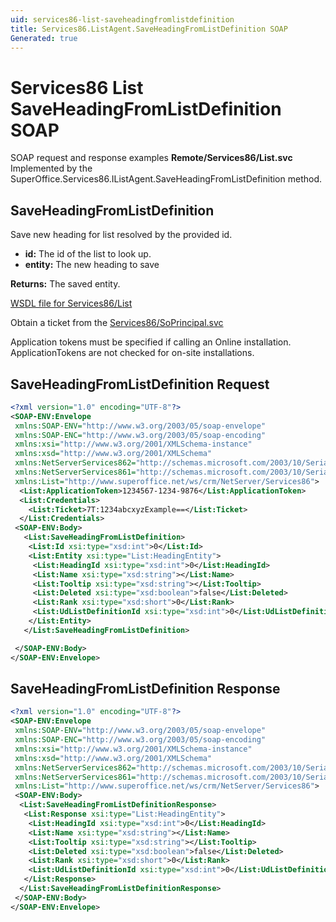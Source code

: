 ```yaml
---
uid: services86-list-saveheadingfromlistdefinition
title: Services86.ListAgent.SaveHeadingFromListDefinition SOAP
Generated: true
---
```


# Services86 List SaveHeadingFromListDefinition SOAP

SOAP request and response examples **Remote/Services86/List.svc**
Implemented by the <see cref="M:SuperOffice.Services86.IListAgent.SaveHeadingFromListDefinition">SuperOffice.Services86.IListAgent.SaveHeadingFromListDefinition</see> method.

## SaveHeadingFromListDefinition

Save new heading for list resolved by the provided id.

* **id:** The id of the list to look up.
* **entity:** The new heading to save

**Returns:** The saved entity.


[WSDL file for Services86/List](../Services86-List.md)

Obtain a ticket from the [Services86/SoPrincipal.svc](../SoPrincipal/SoPrincipal.md)

Application tokens must be specified if calling an Online installation. ApplicationTokens are not checked for on-site installations.

## SaveHeadingFromListDefinition Request

```xml
<?xml version="1.0" encoding="UTF-8"?>
<SOAP-ENV:Envelope
 xmlns:SOAP-ENV="http://www.w3.org/2003/05/soap-envelope"
 xmlns:SOAP-ENC="http://www.w3.org/2003/05/soap-encoding"
 xmlns:xsi="http://www.w3.org/2001/XMLSchema-instance"
 xmlns:xsd="http://www.w3.org/2001/XMLSchema"
 xmlns:NetServerServices862="http://schemas.microsoft.com/2003/10/Serialization/Arrays"
 xmlns:NetServerServices861="http://schemas.microsoft.com/2003/10/Serialization/"
 xmlns:List="http://www.superoffice.net/ws/crm/NetServer/Services86">
  <List:ApplicationToken>1234567-1234-9876</List:ApplicationToken>
  <List:Credentials>
    <List:Ticket>7T:1234abcxyzExample==</List:Ticket>
  </List:Credentials>
 <SOAP-ENV:Body>
   <List:SaveHeadingFromListDefinition>
    <List:Id xsi:type="xsd:int">0</List:Id>
    <List:Entity xsi:type="List:HeadingEntity">
     <List:HeadingId xsi:type="xsd:int">0</List:HeadingId>
     <List:Name xsi:type="xsd:string"></List:Name>
     <List:Tooltip xsi:type="xsd:string"></List:Tooltip>
     <List:Deleted xsi:type="xsd:boolean">false</List:Deleted>
     <List:Rank xsi:type="xsd:short">0</List:Rank>
     <List:UdListDefinitionId xsi:type="xsd:int">0</List:UdListDefinitionId>
    </List:Entity>
   </List:SaveHeadingFromListDefinition>

 </SOAP-ENV:Body>
</SOAP-ENV:Envelope>

```


## SaveHeadingFromListDefinition Response

```xml
<?xml version="1.0" encoding="UTF-8"?>
<SOAP-ENV:Envelope
 xmlns:SOAP-ENV="http://www.w3.org/2003/05/soap-envelope"
 xmlns:SOAP-ENC="http://www.w3.org/2003/05/soap-encoding"
 xmlns:xsi="http://www.w3.org/2001/XMLSchema-instance"
 xmlns:xsd="http://www.w3.org/2001/XMLSchema"
 xmlns:NetServerServices862="http://schemas.microsoft.com/2003/10/Serialization/Arrays"
 xmlns:NetServerServices861="http://schemas.microsoft.com/2003/10/Serialization/"
 xmlns:List="http://www.superoffice.net/ws/crm/NetServer/Services86">
 <SOAP-ENV:Body>
  <List:SaveHeadingFromListDefinitionResponse>
   <List:Response xsi:type="List:HeadingEntity">
    <List:HeadingId xsi:type="xsd:int">0</List:HeadingId>
    <List:Name xsi:type="xsd:string"></List:Name>
    <List:Tooltip xsi:type="xsd:string"></List:Tooltip>
    <List:Deleted xsi:type="xsd:boolean">false</List:Deleted>
    <List:Rank xsi:type="xsd:short">0</List:Rank>
    <List:UdListDefinitionId xsi:type="xsd:int">0</List:UdListDefinitionId>
   </List:Response>
  </List:SaveHeadingFromListDefinitionResponse>
 </SOAP-ENV:Body>
</SOAP-ENV:Envelope>

```

